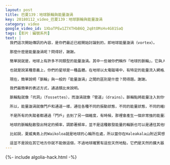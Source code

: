 ```yaml
---
layout: post
title: 巴夏139：地球脈輪與能量漩渦
key: 20180112_video_巴夏139：地球脈輪與能量漩渦
category: video
google_video_id: 1XbaTPEw1Z7XTHbB6Q_2q8tOMsHv4G81SaQ
tags: [影片｜編號系列]
text: |
  我們這次開始傳訊的內容，是你們最近已經開始討論到的，即地球能量漩渦（vortex）。

  那麼什麼是能量漩渦呢？問得好，謝謝。

  簡單說就是，地球上有許多不同類型的能量漩渦。其中一些被你們稱作「地球的脈輪」，它與人體的脈輪（chakra）能量系統類似。其中有些漩渦可以簡單的稱作「龍脈」，在地球能量網格節點內及其周圍。

  也就是說某種意義上，你們的星球是一種晶體。在地球以太電磁場中，有特定的能量流入網格上特定的能量節點及其周圍。這些能量網格的節點，就是通常所說的「能量漩渦」。

  現在，簡單說明「脈輪」與一般的「能量漩渦」之間的區別是什麼？問得題。謝謝。

  我們最簡單的表述方式，通過類比來說明。

  脈輪點就像「坑洞」（fossettes），而漩渦就像「管道」（drains）。脈輪點將能量注入到你們世界。它散發能量，將能量接入地球。這些能量有的來自其它維度的飛船，有的來自地球自身，有的來自太陽系，還有來自以太電磁場有規律地發出並調節振動頻率，以各種方式進入你們的世界，創造出一個穩定的能量場，以使你們能夠在其中體驗所謂的「物質實相」。通常來說，漩渦是能量流的出口。這並不是說不會有能量從某處流進漩渦，但通常能量從脈輪流入，從漩渦流出。

  所以，能量漩渦就像門戶和通道一樣，通往各種不同的振動狀態，不同的能量狀態，不同的維度狀態。因此，它能被用作連接不同維度的「門戶」，比如，你們熟知的地球上最強大的一個能量漩渦，你們稱作「百幕大三角」。它是一個波動的門戶和通道，通往其它維度層次，其它振動狀態，其它能量狀態。這就是為什麼那個地區不斷的發生人員或飛機船隻的莫名消失事件。

  不是所有的失蹤者都通過「門戶」去到了另一個維度，有時候，那裡會產生一個非常強的能量漩渦，即磁場結構，使飛機或船隻上的儀器損毀，導致了墜機或沉船。所以，它們就沉在那裡的海底了。但是，你們也會越來越多的發現，當能量的合流點恰當時，當振動達到某種平衡時，這些門戶、入口、通道就會打開，通向其它維度。此時，如果有船隻經過那裡，就會轉換到其它實相，通常都無法再返回。因為他們不像其它文明那樣懂得如何在這些「門戶」裡導航。但當時機到來，你們會學到的。

  地球的脈輪點散發出特定的頻率，調節著頻率，並不是這種散發能量的輪脈也可以是通往其他維度的，「門戶」。所以，當你在地球的主要脈輪點（比如你們附近的雪士達山就是一個地球脈輪點），通過冥想沉浸在那裡的能量泡中，這樣你就能與那裡的能量校準，這會帶動你，使你的物理電磁場與那裡的頻率對齊。這樣，就有助於你與地球的振動更加諧調，不過這也與那個脈輪點所代表的特定振動有關。因為，與人體脈輪類似，地球的每一個脈輪都有各自特定的振動，這與人體脈輪是相似的。

  比如說，夏威夷島上的Waikoloa就是地球的心輪所在處，所以當你在Haleakala山附近冥想時，會有助於校準你心輪的能量，以各種方式放大和擴大那種能量。你們任何人都能以正面和（或）負面的方式去體驗它，取決於在體驗過程中你自己攜帶著怎樣的能量。不過，在脈輪點會放大和擴大你的能量，給你一個機會來決定如何調校你的能量。因為通過沉浸在那裡的能量場中，你會接觸到自己深層的能量問題。

  這並不是說在其它地方你就不能做這個，不過地球確實有這些天然地點，它們是天然的擴大器，天然的放大器。它們之間以很特別的方式相互作用，——脈輪和能量漩渦之間以各種方式關聯互動，從而在地球「靈線（能量線）」周圍創造出一種巨大的能量脈動，你隨時可以生物性地接入這個能量脈動之中。這也可以被用來以各種方式擴大和放大、改變以及校準你自己的電磁以太振動，這取決於你選擇如何使用那些能量。
---
```


{%- include algolia-hack.html -%}
